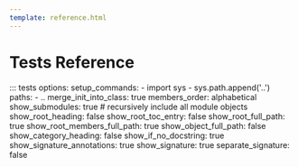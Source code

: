 ```yaml
---
template: reference.html
---
```

# Tests Reference

::: tests
    options:
      setup_commands:
        - import sys
        - sys.path.append('..')
      paths:
        - ..
      merge_init_into_class: true
      members_order: alphabetical
      show_submodules: true  # recursively include all module objects
      show_root_heading: false
      show_root_toc_entry: false
      show_root_full_path: true
      show_root_members_full_path: true
      show_object_full_path: false
      show_category_heading: false
      show_if_no_docstring: true
      show_signature_annotations: true
      show_signature: true
      separate_signature: false